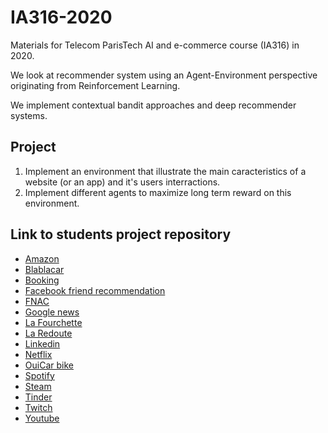 # IA316-2020
Materials for Telecom ParisTech AI and e-commerce course (IA316) in 2020.

We look at recommender system using an Agent-Environment perspective originating from Reinforcement Learning.

We implement contextual bandit approaches and deep recommender systems.

## Project
1. Implement an environment that illustrate the main caracteristics of a website (or an app) and it's users interractions.
2. Implement different agents to maximize long term reward on this environment.


## Link to students project repository

- [Amazon](https://github.com/fpoka/amazon-rs)
- [Blablacar](https://gitlab.com/Nagatwin/ia316)
- [Booking](https://github.com/pschlieker/IA316-Project-Booking)
- [Facebook friend recommendation](https://github.com/Yesmine95/facebook-recommmendation-for-friends)
- [FNAC](https://github.com/tangji08/FNAC_recommender_systems)
- [Google news](https://github.com/GuillaumeBalezo/IA316-GoogleNews)
- [La Fourchette](https://github.com/Scotchy/LaFourchette)
- [La Redoute](https://github.com/Guanaco2569/IA316_LaRedoute)
- [Linkedin](https://github.com/juliendenize/Linkedin-IA316-2020)
- [Netflix](https://github.com/lashoun/netflix-recommender)
- [OuiCar bike](https://github.com/Bnoyt/ia316-renting) 
- [Spotify](https://github.com/cwu08/IA316-2020)
- [Steam](https://github.com/altrimentidetto/IA316)
- [Tinder](https://github.com/ArthurGarnierBG/IA316_2020)
- [Twitch](https://github.com/Rgassi/Twitch)
- [Youtube](https://github.com/TDahmen/IA316_Youtube) 
